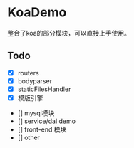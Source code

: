 # KoaDemo

整合了koa的部分模块，可以直接上手使用。

## Todo

- [x] routers
- [x] bodyparser
- [x] staticFilesHandler
- [x] 模版引擎
- [] mysql模块
- [] service/dal demo
- [] front-end 模块
- [] other